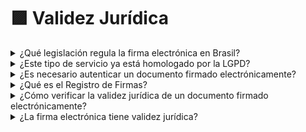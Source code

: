 # 🟪 Validez Jurídica

<details>

<summary>¿Qué legislación regula la firma electrónica en Brasil?</summary>

La medida provisional MP 2.200-2 de 2001 es la primera y principal ley brasileña que regula la firma electrónica.

Esta ley se basa en el artículo 10 y requiere el cumplimiento de tres requisitos para la validez jurídica de la firma electrónica, según el detalle a continuación:&#x20;

1. **Primer requisito de la MP 2.200-2 para la validez jurídica de la firma electrónica:** Comprobación de la autoría de las firmas. En el proceso de la plataforma ArqSign, todos los datos recopilados sobre cada persona que firma el documento se registran en las propiedades del archivo, lo que permite comprobar la autoría de cada firma.
2. **Segundo requisito de la MP 2.200-2 para la validez jurídica de la firma electrónica:** Comprobación de la integridad del documento. La plataforma ArqSign es la única en el mercado que aplica un certificado digital para la firma de cada persona, incluso si no posee un certificado digital. Este proceso permite comprobar la integridad del documento entre las firmas y al final del proceso.

</details>

<details>

<summary>¿Este tipo de servicio ya está homologado por la LGPD?</summary>

El objetivo de ArqSign es proteger los derechos de sus clientes, asegurando la total seguridad de sus datos. Toda la información recopilada o procesada por ArqSign sigue estrictamente las disposiciones legales de la Ley General de Protección de Datos (LGPD).

</details>

<details>

<summary>¿Es necesario autenticar un documento firmado electrónicamente?</summary>

No es necesario. Solo necesitas verificar que el documento sea válido.&#x20;

Puedes comprobar la validez jurídica de un documento firmado electrónicamente a través del Instituto Nacional de Tecnología de la Información o mediante Adobe.

Para ello, sigue los pasos descritos en el enlace [https://arquivar.com.br/arqsign-validacao-iti-e-adobe/](https://arquivar.com.br/arqsign-validacao-iti-e-adobe/).&#x20;

</details>

<details>

<summary>¿Qué es el Registro de Firmas?</summary>

El registro de firma es un documento generado automáticamente por la Plataforma ArqSign.&#x20;

Este permite verificar los puntos de autenticación utilizados para firmar un documento, tales como información personal de los firmantes involucrados, IP de la máquina, geolocalización y fecha y hora de la firma.

</details>

<details>

<summary>¿Cómo verificar la validez jurídica de un documento firmado electrónicamente?</summary>

Puede verificar la validez jurídica de un documento firmado electrónicamente a través del Instituto Nacional de Tecnología de la Información o mediante Adobe.

Para ello, siga el paso a paso descrito en el enlace. [https://arquivar.com.br/arqsign-validacao-iti-e-adobe/](https://arquivar.com.br/arqsign-validacao-iti-e-adobe/).&#x20;

</details>

<details>

<summary>¿La firma electrónica tiene validez jurídica?</summary>

La Medida Provisoria nº 2.200-2/2001 creó la Infraestructura de Claves Públicas Brasileña (ICP-Brasil) y determinó los criterios para garantizar la validez jurídica.

Estos criterios están descritos en el artículo 10, § 2º de la referida MP y son:

* Garantía de integridad del documento;
* Garantía de autoría de la firma;
* Aceptación para la firma electrónica de todas las partes.

</details>
